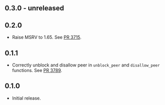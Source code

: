 ## 0.3.0 - unreleased


## 0.2.0 

- Raise MSRV to 1.65.
  See [PR 3715].

[PR 3715]: https://github.com/libp2p/rust-libp2p/pull/3715

## 0.1.1

- Correctly unblock and disallow peer in `unblock_peer` and `disallow_peer` functions.
  See [PR 3789].

[PR 3789]: https://github.com/libp2p/rust-libp2p/pull/3789

## 0.1.0

- Initial release.
